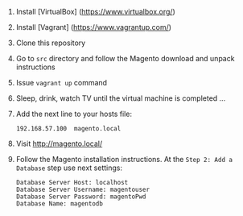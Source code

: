 1. Install [VirtualBox] (https://www.virtualbox.org/)
2. Install [Vagrant] (https://www.vagrantup.com/)
3. Clone this repository
4. Go to ```src``` directory and follow the Magento download and unpack instructions
5. Issue ```vagrant up``` command
6. Sleep, drink, watch TV until the virtual machine is completed ...
7. Add the next line to your hosts file:

    ```
    192.168.57.100  magento.local
    ```

7. Visit http://magento.local/
8. Follow the Magento installation instructions. At the ```Step 2: Add a Database``` step use next settings:

    ```
    Database Server Host: localhost
    Database Server Username: magentouser
    Database Server Password: magentoPwd
    Database Name: magentodb
    ```